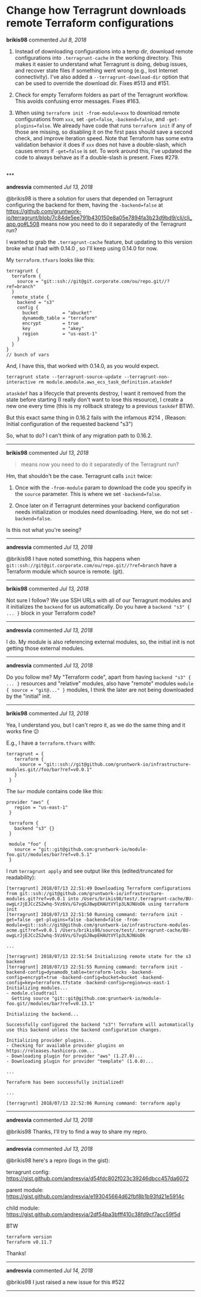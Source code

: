 # Change how Terragrunt downloads remote Terraform configurations

**brikis98** commented *Jul 8, 2018*

1. Instead of downloading configurations into a temp dir, download remote configurations into `.terragrunt-cache` in the working directory. This makes it easier to understand what Terragrunt is doing, debug issues, and recover state files if something went wrong (e.g., lost Internet connectivity). I've also added a `--terragrunt-download-dir` option that can be used to override the download dir. Fixes #513 and #151.

1. Check for empty Terraform folders as part of the Terragrunt workflow. This avoids confusing error messages. Fixes #163.

1. When using `terraform init -from-module=xxx` to download remote configurations from `xxx`, set `-get=false`, `-backend=false`, and `-get-plugins=false`. We already have code that runs `terraform init` if any of those are missing, so disabling it on the first pass should save a second check, and improve iteration speed. Note that Terraform has some extra validation behavior it does if `xxx` does not have a double-slash, which causes errors if `-get=false` is set. To work around this, I've updated the code to always behave as if a double-slash is present. Fixes #279.
<br />
***


**andresvia** commented *Jul 13, 2018*

@brikis98 is there a solution for users that depended on Terragrunt configuring the backend for them, having the `-backend=false` at https://github.com/gruntwork-io/terragrunt/blob/7c84de5ee791b430150e8a05e7894fa3b23d9bd9/cli/cli_app.go#L508  means now you need to do it separatedly of the Terragrunt run?

I wanted to grab the `.terragrunt-cache` feature, but updating to this version broke what I had with 0.14.0 , so I'll keep using 0.14.0 for now.

My `terraform.tfvars` looks like this:

```
terragrunt {
  terraform {
    source = "git::ssh://git@git.corporate.com/ou/repo.git//?ref=branch"
  }
  remote_state {
    backend = "s3"
    config {
      bucket         = "abucket"
      dynamodb_table = "terraform"
      encrypt        = true
      key            = "akey"
      region         = "us-east-1"
    }
  }
}
// bunch of vars
```

And, I have this, that worked with 0.14.0, as you would expect.

```
terragrunt state --terragrunt-source-update --terragrunt-non-interactive rm module.amodule.aws_ecs_task_definition.ataskdef
```

`ataskdef` has a lifecycle that prevents destroy, I want it removed from the state before starting (I really don't want to lose this resource), I create a new one every time (this is my rollback strategy to a previous `taskdef` BTW).

But this exact same thing in 0.16.2 fails with the infamous #214 , (Reason: Initial configuration of the requested backend "s3")

So, what to do? I can't think of any migration path to 0.16.2.
***

**brikis98** commented *Jul 13, 2018*

> means now you need to do it separatedly of the Terragrunt run?

Hm, that shouldn't be the case. Terragrunt calls `init` twice:

1. Once with the `-from-module` param to download the code you specify in the `source` parameter. This is where we set `-backend=false`.

1. Once later on if Terragrunt determines your backend configuration needs initialization or modules need downloading. Here, we do not set `-backend=false`. 

Is this not what you're seeing?
***

**andresvia** commented *Jul 13, 2018*

@brikis98 I have noted something, this happens when `git::ssh://git@git.corporate.com/ou/repo.git//?ref=branch` have a Terraform module which source is remote. (git).
***

**brikis98** commented *Jul 13, 2018*

Not sure I follow? We use SSH URLs with all of our Terragrunt modules and it initializes the `backend` for us automatically. Do you have a `backend "s3" { ... }` block in your Terraform code?
***

**andresvia** commented *Jul 13, 2018*

I do. My module is also referencing external modules, so, the initial init is not getting those external modules.
***

**andresvia** commented *Jul 13, 2018*

Do you follow me? My "Terraform code", apart from having `backend "s3" { ... }` resources and "relative" modules, also have "remote" modules `module { source = "git@..." }` modules, I think the later are not being downloaded by the "initial" init.
***

**brikis98** commented *Jul 13, 2018*

Yea, I understand you, but I can't repro it, as we do the same thing and it works fine 😕 

E.g., I have a `terraform.tfvars` with:

```hcl
terragrunt = {
   terraform {
     source = "git::ssh://git@github.com/gruntwork-io/infrastructure-modules.git//foo/bar?ref=v0.0.1"
   }
 }
```

The `bar` module contains code like this:

```hcl
provider "aws" {
   region = "us-east-1"
 }
 
 terraform {
   backend "s3" {}
 }

 module "foo" {
   source = "git::git@github.com:gruntwork-io/module-foo.git//modules/bar?ref=v0.5.1"
 }
```

I run `terragrunt apply` and see output like this (edited/truncated for readability):

```
[terragrunt] 2018/07/13 22:51:49 Downloading Terraform configurations from git::ssh://git@github.com/gruntwork-io/infrastructure-modules.git?ref=v0.0.1 into /Users/brikis98/test/.terragrunt-cache/BU-owgLrJjEJCcZS2whq-5Vz6Vs/G7vgGJ8wpEHAUtVYlp3LNJNUoDk using terraform init
[terragrunt] 2018/07/13 22:51:50 Running command: terraform init -get=false -get-plugins=false -backend=false -from-module=git::ssh://git@github.com/gruntwork-io/infrastructure-modules-acme.git?ref=v0.0.1 /Users/brikis98/source/test/.terragrunt-cache/BU-owgLrJjEJCcZS2whq-5Vz6Vs/G7vgGJ8wpEHAUtVYlp3LNJNUoDk

...

[terragrunt] 2018/07/13 22:51:54 Initializing remote state for the s3 backend
[terragrunt] 2018/07/13 22:51:55 Running command: terraform init -backend-config=dynamodb_table=terraform-locks -backend-config=encrypt=true -backend-config=bucket=bucket -backend-config=key=terraform.tfstate -backend-config=region=us-east-1
Initializing modules...
- module.cloudtrail
  Getting source "git::git@github.com:gruntwork-io/module-foo.git//modules/bar?ref=v0.13.1"

Initializing the backend...

Successfully configured the backend "s3"! Terraform will automatically
use this backend unless the backend configuration changes.

Initializing provider plugins...
- Checking for available provider plugins on https://releases.hashicorp.com...
- Downloading plugin for provider "aws" (1.27.0)...
- Downloading plugin for provider "template" (1.0.0)...

...

Terraform has been successfully initialized!

...

[terragrunt] 2018/07/13 22:52:06 Running command: terraform apply
```
***

**andresvia** commented *Jul 13, 2018*

@brikis98 Thanks, I'll try to find a way to share my repro.
***

**andresvia** commented *Jul 13, 2018*

@brikis98 here's a repro (logs in the gist): 

terragrunt config: https://gist.github.com/andresvia/d54fdc802f023c39246dbcc457da6072

parent module: https://gist.github.com/andresvia/e193045664d62fbf8b1b93fd21e5914c

child module: https://gist.github.com/andresvia/2df54ba3bfff410c38fd9cf7acc59f5d

BTW

```
terraform version 
Terraform v0.11.7

```

Thanks!
***

**andresvia** commented *Jul 14, 2018*

@brikis98 I just raised a new issue for this #522
***

